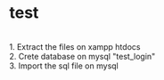 # test
<br>
1. Extract the files on xampp htdocs
<br>
2. Crete database on mysql "test_login"
<br>
3. Import the sql file on mysql
